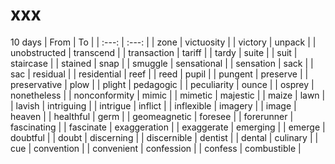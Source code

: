 # xxx

10 days
| From | To |
| :---: | :---: |
| zone | victuosity |
| victory | unpack |
| unobstructed | transcend |
| transaction | tariff |
| tardy | suite |
| suit | staircase |
| stained | snap |
| smuggle | sensational |
| sensation | sack |
| sac | residual |
| residential | reef |
| reed | pupil |
| pungent | preserve |
| preservative | plow |
| plight | pedagogic |
| peculiarity | ounce |
| osprey | nonetheless |
| nonconformity | mimic |
| mimetic | majestic |
| maize | lawn |
| lavish | intriguing |
| intrigue | inflict |
| inflexible | imagery |
| image | heaven |
| healthful | germ |
| geomeagnetic | foresee |
| forerunner | fascinating |
| fascinate | exaggeration |
| exaggerate | emerging |
| emerge | doubtful |
| doubt | discerning |
| discernible | dentist |
| dental | culinary |
| cue | convention |
| convenient | confession |
| confess | combustible |
